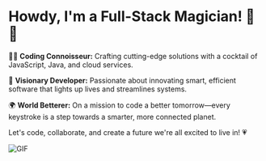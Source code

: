 # Howdy, I'm a Full-Stack Magician! 🎩✨

👨‍💻 **Coding Connoisseur:** Crafting cutting-edge solutions with a cocktail of JavaScript, Java, and cloud services.

🌟 **Visionary Developer:** Passionate about innovating smart, efficient software that lights up lives and streamlines systems.

🌍 **World Betterer:** On a mission to code a better tomorrow—every keystroke is a step towards a smarter, more connected planet.

Let's code, collaborate, and create a future we're all excited to live in! 💗

![GIF]([https://giphy.com/embed/eCqFYAVjjDksg](https://media.giphy.com/media/v1.Y2lkPTc5MGI3NjExdGdmcHFldHl2dHQzeW55cmY4aGR6dDdjcjRkeW5wd2R2b3d6Z3hxdCZlcD12MV9pbnRlcm5hbF9naWZfYnlfaWQmY3Q9Zw/eCqFYAVjjDksg/giphy.gif)https://media.giphy.com/media/v1.Y2lkPTc5MGI3NjExdGdmcHFldHl2dHQzeW55cmY4aGR6dDdjcjRkeW5wd2R2b3d6Z3hxdCZlcD12MV9pbnRlcm5hbF9naWZfYnlfaWQmY3Q9Zw/eCqFYAVjjDksg/giphy.gif)
